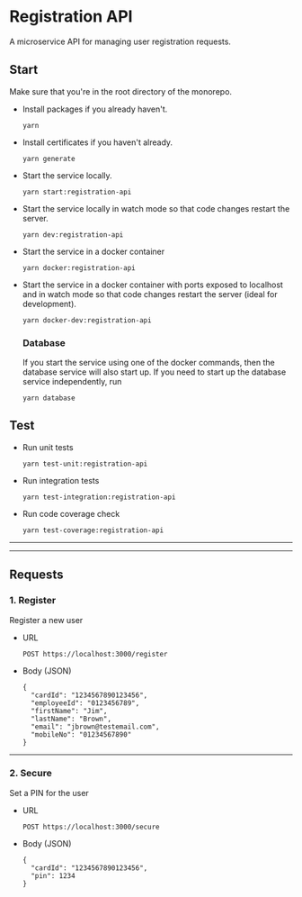 # Registration API
A microservice API for managing user registration requests.

## Start
Make sure that you're in the root directory of the monorepo.

- Install packages if you already haven't.
  ```
  yarn
  ```

- Install certificates if you haven't already.
  ```
  yarn generate
  ```

- Start the service locally.
  ```
  yarn start:registration-api
  ```

- Start the service locally in watch mode so that code changes restart the server.
  ```
  yarn dev:registration-api
  ```

- Start the service in a docker container
  ```
  yarn docker:registration-api
  ```

- Start the service in a docker container with ports exposed to localhost and in watch mode so that code changes restart the server (ideal for development).
  ```
  yarn docker-dev:registration-api
  ```

  ### Database 
  If you start the service using one of the docker commands, then the database service will also start up. If you need to start up the database service independently, run
  ```
  yarn database
  ```

## Test
- Run unit tests
  ```
  yarn test-unit:registration-api
  ```

- Run integration tests
  ```
  yarn test-integration:registration-api
  ```

- Run code coverage check
  ```
  yarn test-coverage:registration-api
  ```

---
---

## Requests

### 1. Register
Register a new user

- URL
  ```
  POST https://localhost:3000/register
  ```
- Body (JSON)
  ```
  {
    "cardId": "1234567890123456",
    "employeeId": "0123456789",
    "firstName": "Jim",
    "lastName": "Brown",
    "email": "jbrown@testemail.com",
    "mobileNo": "01234567890"
  }
  ```
---
### 2. Secure
Set a PIN for the user

- URL
  ```
  POST https://localhost:3000/secure
  ```
- Body (JSON)
  ```
  {
    "cardId": "1234567890123456",
    "pin": 1234
  }
  ```